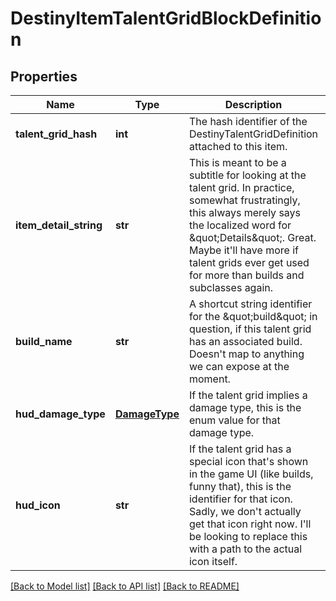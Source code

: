 # DestinyItemTalentGridBlockDefinition

## Properties
Name | Type | Description | Notes
------------ | ------------- | ------------- | -------------
**talent_grid_hash** | **int** | The hash identifier of the DestinyTalentGridDefinition attached to this item. | [optional] 
**item_detail_string** | **str** | This is meant to be a subtitle for looking at the talent grid. In practice, somewhat frustratingly, this always merely says the localized word for \&quot;Details\&quot;. Great. Maybe it&#39;ll have more if talent grids ever get used for more than builds and subclasses again. | [optional] 
**build_name** | **str** | A shortcut string identifier for the \&quot;build\&quot; in question, if this talent grid has an associated build. Doesn&#39;t map to anything we can expose at the moment. | [optional] 
**hud_damage_type** | [**DamageType**](DamageType.md) | If the talent grid implies a damage type, this is the enum value for that damage type. | [optional] 
**hud_icon** | **str** | If the talent grid has a special icon that&#39;s shown in the game UI (like builds, funny that), this is the identifier for that icon. Sadly, we don&#39;t actually get that icon right now. I&#39;ll be looking to replace this with a path to the actual icon itself. | [optional] 

[[Back to Model list]](../README.md#documentation-for-models) [[Back to API list]](../README.md#documentation-for-api-endpoints) [[Back to README]](../README.md)


